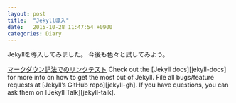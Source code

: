 ```yaml
---
layout: post
title:  "Jekyll導入"
date:   2015-10-28 11:47:54 +0900
categories: Diary
---
```

Jekyllを導入してみました。
今後も色々と試してみよう。

[マークダウン記法でのリンクテスト][rakuten-url]
Check out the [Jekyll docs][jekyll-docs] for more info on how to get the most out of Jekyll. File all bugs/feature requests at [Jekyll’s GitHub repo][jekyll-gh]. If you have questions, you can ask them on [Jekyll Talk][jekyll-talk].

[rakuten-url]: http://rakuteneagles.jp/